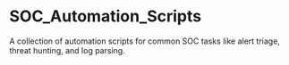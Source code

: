 # SOC_Automation_Scripts
A collection of automation scripts for common SOC tasks like alert triage, threat hunting, and log parsing.
